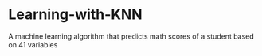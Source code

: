 # Learning-with-KNN
A machine learning algorithm that predicts math scores of a student based on 41 variables
